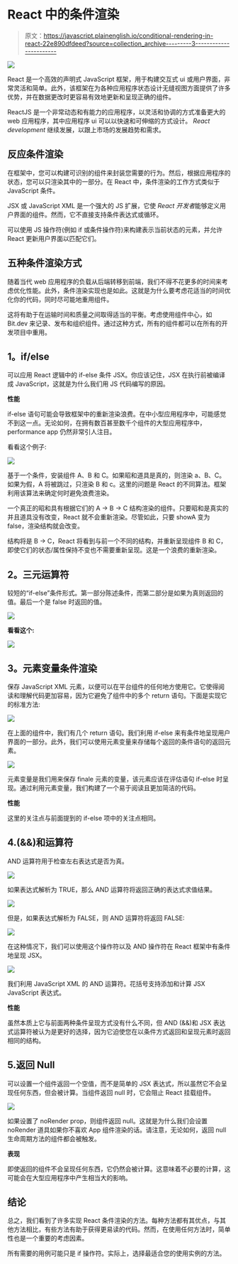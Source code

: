 # React 中的条件渲染

> 原文：<https://javascript.plainenglish.io/conditional-rendering-in-react-22e890dfdeed?source=collection_archive---------3----------------------->

![](img/c909e3af26bb585f762e13053eef65e4.png)

React 是一个高效的声明式 JavaScript 框架，用于构建交互式 ui 或用户界面，非常灵活和简单。此外，该框架在为各种应用程序状态设计无缝视图方面提供了许多优势，并在数据更改时更容易有效地更新和呈现正确的组件。

ReactJS 是一个非常动态和有能力的应用程序，以灵活和协调的方式准备更大的 web 应用程序，其中应用程序 ui 可以以快速和可伸缩的方式设计。 *React development* 继续发展，以跟上市场的发展趋势和需求。

## **反应条件渲染**

在框架中，您可以构建可识别的组件来封装您需要的行为。然后，根据应用程序的状态，您可以只渲染其中的一部分。在 React 中，条件渲染的工作方式类似于 JavaScript 条件。

JSX 或 JavaScript XML 是一个强大的 JS 扩展，它使 *React 开发者*能够定义用户界面的组件。然而，它不直接支持条件表达式或循环。

可以使用 JS 操作符(例如 if 或条件操作符)来构建表示当前状态的元素，并允许 React 更新用户界面以匹配它们。

## **五种条件渲染方式**

随着当代 web 应用程序的负载从后端转移到前端，我们不得不花更多的时间来考虑优化性能。此外，条件渲染实现也是如此。这就是为什么要考虑花适当的时间优化你的代码，同时尽可能地重用组件。

这将有助于在运输时间和质量之间取得适当的平衡。考虑使用组件中心，如 Bit.dev 来记录、发布和组织组件。通过这种方式，所有的组件都可以在所有的开发项目中重用。

## **1。if/else**

可以应用 React 逻辑中的 if-else 条件 JSX。你应该记住，JSX 在执行前被编译成 JavaScript，这就是为什么我们用 JS 代码编写的原因。

**性能**

if-else 语句可能会导致框架中的重新渲染浪费。在中小型应用程序中，可能感觉不到这一点。无论如何，在拥有数百甚至数千个组件的大型应用程序中，performance app 仍然非常引人注目。

看看这个例子:

![](img/e18a69967bd1b68464a64643e7c01c4d.png)

基于一个条件，安装组件 A、B 和 C。如果昭和道具是真的，则渲染 a、B、C。如果为假，A 将被跳过，只渲染 B 和 c。这里的问题是 React 的不同算法。框架利用该算法来确定何时避免浪费渲染。

一个真正的昭和具有根据它们的 A -> B -> C 结构渲染的组件。只要昭和是真实的并且道具没有改变，React 就不会重新渲染。尽管如此，只要 showA 变为 false，渲染结构就会改变。

结构将是 B -> C，React 将看到与前一个不同的结构，并重新呈现组件 B 和 C，即使它们的状态/属性保持不变也不需要重新呈现。这是一个浪费的重新渲染。

## **2。三元运算符**

较短的“if-else”条件形式。第一部分陈述条件，而第二部分是如果为真则返回的值。最后一个是 false 时返回的值。

![](img/47ee8b2f62cd15d3096ee07602208b5c.png)

**看看这个:**

![](img/a236410e399df6aa56a4cdf255f98785.png)

## **3。元素变量条件渲染**

保存 JavaScript XML 元素，以便可以在平台组件的任何地方使用它。它使得阅读和理解代码更加容易，因为它避免了组件中的多个 return 语句。下面是实现它的标准方法:

![](img/340af9750c7e3bf3ea6c9d111b878cf6.png)

在上面的组件中，我们有几个 return 语句。我们利用 if-else 来有条件地呈现用户界面的一部分。此外，我们可以使用元素变量来存储每个返回的条件语句的返回元素。

![](img/6d040dde1145469862d7e6b80dd3c917.png)

元素变量是我们用来保存 finale 元素的变量，该元素应该在评估语句 if-else 时呈现。通过利用元素变量，我们构建了一个易于阅读且更加简洁的代码。

**性能**

这里的关注点与前面提到的 if-else 项中的关注点相同。

## 4.(&&)和运算符

AND 运算符用于检查左右表达式是否为真。

![](img/e1202af38634eeed2745eb4d1fb94522.png)

如果表达式解析为 TRUE，那么 AND 运算符将返回正确的表达式求值结果。

![](img/285a9fe367e6023fa3aa78c27060476c.png)

但是，如果表达式解析为 FALSE，则 AND 运算符将返回 FALSE:

![](img/f7692f628239e452cf342c63cb0adb13.png)

在这种情况下，我们可以使用这个操作符以及 AND 操作符在 React 框架中有条件地呈现 JSX。

![](img/92e2c7f3bd89335a1e7573ab22ba1a0d.png)

我们利用 JavaScript XML 的 AND 运算符。花括号支持添加和计算 JSX JavaScript 表达式。

**性能**

虽然本质上它与前面两种条件呈现方式没有什么不同，但 AND (&&)和 JSX 表达式运算符被认为是更好的选择，因为它迫使您在以条件方式返回和呈现元素时返回相同的结构。

## 5.返回 Null

可以设置一个组件返回一个空值，而不是简单的 JSX 表达式，所以虽然它不会呈现任何东西，但会被计算。当组件返回 null 时，它会阻止 React 挂载组件。

![](img/b73492ca2908f4618a563b4c723a8db0.png)

如果设置了 noRender prop，则组件返回 null。这就是为什么我们会设置 noRender 道具如果你不喜欢 App 组件渲染的话。请注意，无论如何，返回 null 生命周期方法的组件都会被触发。

**表现**

即使返回的组件不会呈现任何东西，它仍然会被计算。这意味着不必要的计算，这可能会在大型应用程序中产生相当大的影响。

## **结论**

总之，我们看到了许多实现 React 条件渲染的方法。每种方法都有其优点，与其他方法相比，有些方法有助于获得更易读的代码。然而，在使用任何方法时，简单性也是一个重要的考虑因素。

所有需要的用例可能只是 if 操作符。实际上，选择最适合您的使用实例的方法。
